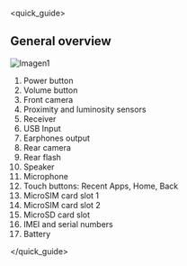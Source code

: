 <quick_guide>

## General overview

![Imagen1]()

1.	Power button
2.	Volume button
3.	Front camera
4.	Proximity and luminosity sensors
5.	Receiver
6.	USB Input
7.	Earphones output
8.	Rear camera
9.	Rear flash
10.	Speaker
11.	Microphone
12.	Touch buttons: Recent Apps, Home, Back
13.	MicroSIM card slot 1
14.	MicroSIM card slot 2
15.	MicroSD card slot
16.	IMEI and serial numbers
17.	Battery


</quick_guide>

